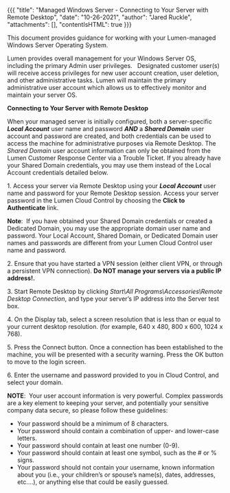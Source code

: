 {{{
  "title": "Managed Windows Server - Connecting to Your Server with Remote Desktop",
  "date": "10-26-2021",
  "author": "Jared Ruckle",
  "attachments": [],
  "contentIsHTML": true
}}}

<p>This document provides guidance for working with your Lumen-managed Windows Server Operating System.</p>
<p>Lumen provides overall management for your Windows Server OS, including the primary Admin user privileges.&nbsp;&nbsp; Designated customer user(s) will receive access privileges for new user account creation, user deletion, and other administrative
  tasks. Lumen will maintain the primary administrative user account which allows us to effectively monitor and maintain your server OS.</p>
<p><strong>Connecting to Your Server with Remote Desktop</strong>
</p>
<p>When your managed server is initially configured, both a server-specific <strong><em>Local Account</em></strong> user name and password <strong><em>AND</em></strong> a <strong><em>Shared Domain</em></strong> user account and password are created, and
  both credentials can be used to access the machine for administrative purposes via Remote Desktop. The <em>Shared Domain</em> user account information can only be obtained from the Lumen Customer Response Center via a Trouble
  Ticket. If you already have your Shared Domain credentials, you may use them instead of the Local Account credentials detailed below.</p>
<p>1. Access your server via Remote Desktop using your <strong><em>Local Account</em></strong> user name and password for your Remote Desktop session. Access your server password in the Lumen Cloud Control by choosing the <b>Click to Authenticate</b>
  link.&nbsp;&nbsp;</b> 
  
  <p><b>Note</b>:&nbsp; If you have obtained your Shared Domain credentials or created a Dedicated Domain, you may use the appropriate domain user name and password. Your Local Account, Shared Domain, or Dedicated Domain user names and passwords are different from your Lumen Cloud Control user name and password.</p>
</p>
<p>
2. Ensure that you have started a VPN session (either client VPN, or through a persistent VPN connection). <strong>Do NOT manage your servers via a public IP address!.</strong>
</p>
<p> 3. Start Remote Desktop by clicking <em>Start\All Programs\Accessories\Remote Desktop Connection</em>, and type your server’s IP address into the Server test box.</p>
  <p>4. On the Display tab, select a screen resolution that is less than or equal to your current desktop resolution. (for example, 640 x 480, 800 x 600, 1024 x 768).</p>
  <p>5. Press the Connect button. Once a connection has been established to the machine, you will be presented with a security warning. Press the OK button to move to the login screen.</p>
  <p>6. Enter the username and password provided to you in Cloud Control, and select your domain.</p>
<p><b>NOTE</b>: &nbsp;Your user account information is very powerful. Complex passwords are a key element to keeping your server, and potentially your sensitive company data secure, so please follow these guidelines:</p>
<ul>
  <li>Your password should be a minimum of 8 characters.</li>
  <li>Your password should contain a combination of upper- and lower-case letters.</li>
  <li>Your password should contain at least one number (0-9).</li>
  <li>Your password should contain at least one symbol, such as the # or % signs.</li>
  <li>Your password should not contain your username, known information about you (i.e., your children’s or spouse’s name(s), dates, addresses, etc….), or anything else that could be easily guessed.</li>
</ul>
